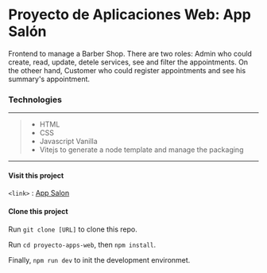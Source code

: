 # Proyecto de Aplicaciones Web: App Salón

Frontend to manage a Barber Shop. There are two roles: Admin who could create, read, update, detele services, see and filter the appointments. On the otheer hand, Customer who could register appointments and see his summary's appointment.

### Technologies
----
> - HTML
> - CSS
> - Javascript Vanilla
> - Vitejs to generate a node template and manage the packaging
---
#### Visit this project
`<link>` : [App Salon](https://barbery-shop.netlify.app/ "App Salon")
#### Clone this project
Run `git clone [URL]` to clone this repo.

Run  `cd proyecto-apps-web`, then  `npm install`.

Finally,  `npm run dev` to init the development environmet.
